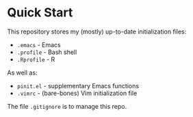 Quick Start
===============================================================================
This repository stores my (mostly) up-to-date initialization files:

* `.emacs` - Emacs
* `.profile` - Bash shell
* `.Rprofile` - R

As well as:

* `pinit.el` - supplementary Emacs functions
* `.vimrc` - (bare-bones) Vim initialization file


The file `.gitignore` is to manage this repo.




